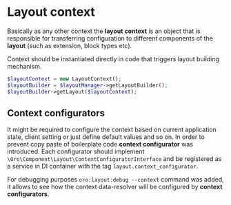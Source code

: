 Layout context
==============

Basically as any other context the **layout context** is an object that is responsible for transferring configuration 
to different components of the **layout** (such as extension, block types etc).

Context should be instantiated directly in code that triggers layout building mechanism.

```php
$layoutContext = new LayoutContext();
$layoutBuilder = $layoutManager->getLayoutBuilder();
$layoutBuilder->getLayout($layoutContext);
```

Context configurators
---------------------

It might be required to configure the context based on current application state, client setting or just define 
default values and so on. In order to prevent copy paste of boilerplate code **context configurator** was introduced.
Each configurator should implement `\Oro\Component\Layout\ContextConfiguratorInterface` and be registered as a service 
in DI container with the tag `layout.context_configurator`. 

For debugging purposes `oro:layout:debug --context` command was added, it allows to see how the context data-resolver will 
be configured by **context configurators**.
